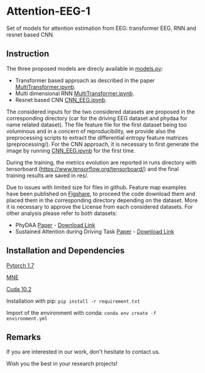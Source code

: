 # Attention-EEG-1

Set of models for attention estimation from EEG: transformer EEG, RNN and resnet based CNN.

## Instruction

The three proposed models are direcly available in [models.py](models.py):
* Transformer based approach as described in the paper [MultiTransformer.ipynb](MultiTransformer.ipynb). 
* Multi dimensional RNN [MultiTransformer.ipynb](MultiTransformer.ipynb).
* Resnet based CNN [CNN_EEG.ipynb](CNN_EEG.ipynb).

The considered inputs for the two considered datasets are proposed in the corresponding directory (car for the driving EEG dataset and phydaa for name related dataset). The file feature file for the first dataset being too voluminous and in a concern of reproducibility, we provide also the preprocessing scripts to extract the differential entropy feature matrices (preprocessing/). For the CNN approach, it is necessary to first generate the image by running [CNN_EEG.ipynb](CNN_EEG.ipynb) for the first time.

During the training, the metrics evolution are reported in runs directory with tensorboard (https://www.tensorflow.org/tensorboard/) and the final training results are saved in res/. 

Due to issues with limited size for files in github. Feature map examples have been published on [Figshare](https://figshare.com/articles/dataset/Spatio-Temporal-EEG-Analysis/15164133), to proceed the code download them and placed them in the corresponding directory depending on the dataset. More it is necessary to approve the License from each considered datasets. For other analysis please refer to both datasets:
* PhyDAA [Paper](https://ieeexplore.ieee.org/abstract/document/9361688) - [Download Link](https://zenodo.org/record/4558990)
* Sustained Attention during Driving Task [Paper](https://www.nature.com/articles/s41597-019-0027-4) - [Download Link](https://figshare.com/articles/dataset/Multi-channel_EEG_recordings_during_a_sustained-attention_driving_task/6427334)

## Installation and Dependencies

[Pytorch 1.7](https://pytorch.org/get-started/locally)

[MNE](https://mne.tools/stable/install/mne_python.html#install-python-and-mne-python)

[Cuda 10.2](https://developer.nvidia.com/cuda-toolkit)

Installation with pip: `pip install -r requirement.txt`

Import of the environment with conda: `conda env create -f environment.yml`

## Remarks

If you are interested in our work, don't hesitate to contact us. 

Wish you the best in your research projects!
